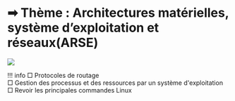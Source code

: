 # &#10145; Thème : Architectures matérielles, système d’exploitation et réseaux(ARSE)  

![](data/banniere.png)

!!! info
    □ Protocoles de routage  
    □ Gestion des processus et des ressources par un système d'exploitation  
    □ Revoir les principales commandes Linux






